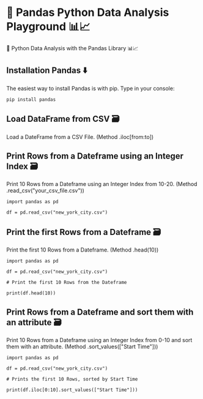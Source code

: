# 🐍 Pandas Python Data Analysis Playground 📊📈
🐍 Python Data Analysis with the Pandas Library 📊📈

## Installation Pandas ⬇️ 
The easiest way to install Pandas is with pip. Type in your console:
```
pip install pandas
```

## Load DataFrame from CSV 🗃
Load a DateFrame from a CSV File. (Method .iloc[from:to])

## Print Rows from a Dateframe using an Integer Index 🗃
Print 10 Rows from a Dateframe using an Integer Index from 10-20. (Method .read_csv("your_csv_file.csv"))
```
import pandas as pd

df = pd.read_csv("new_york_city.csv")
```

## Print the first Rows from a Dateframe 🗃
Print the first 10 Rows from a Dateframe. (Method .head(10))
```
import pandas as pd

df = pd.read_csv("new_york_city.csv")

# Print the first 10 Rows from the Dateframe

print(df.head(10))
```


## Print Rows from a Dateframe and sort them with an attribute 🗃
Print 10 Rows from a Dateframe using an Integer Index from 0-10 and sort them with an attribute. (Method .sort_values(["Start Time"]))
```
import pandas as pd

df = pd.read_csv("new_york_city.csv")

# Prints the first 10 Rows, sorted by Start Time

print(df.iloc[0:10].sort_values(["Start Time"]))
```
